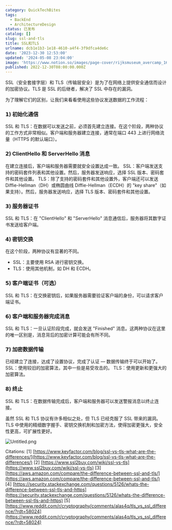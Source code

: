 ```yaml
---
category: QuickTechBites
tags:
  - BackEnd
  - ArchitectureDesign
status: 已发布
catalog: []
slug: ssl-and-tls
title: SSL和TLS
urlname: dcb1e1b3-1e18-4610-a4f4-3f9dfca4de6c
date: '2023-12-30 12:53:00'
updated: '2024-05-08 23:04:00'
image: 'https://www.notion.so/images/page-cover/rijksmuseum_avercamp_1620.jpg'
published: 2022-12-30T08:00:00.000Z
---
```


SSL（安全套接字层）和 TLS（传输层安全）是为了在网络上提供安全通信而设计的加密协议。TLS 是 SSL 的后继者，解决了 SSL 中存在的漏洞。


为了理解它们的区别，让我们来看看使用这些协议发送数据的工作流程：


### 𝟭) 初始化通信


SSL 和 TLS：在数据可以发送之前，必须首先建立连接。在这个阶段，两种协议的工作方式非常相似。客户端和服务器建立连接，通常在端口 443 上进行网络流量（HTTPS 的默认端口）。


### 𝟮) ClientHello 和 ServerHello 消息


在建立连接后，客户端和服务器需要就安全设置达成一致。
SSL：客户端发送支持的密码套件列表和其他设置。然后，服务器发送响应，选择 SSL 版本、密码套件和其他设置。
TLS：除了支持的密码套件和其他设置外，客户端还可以发送 Diffie-Hellman（DH）或椭圆曲线 Diffie-Hellman（ECDH）的 "key share"（如果支持）。然后，服务器发送响应，选择 TLS 版本、密码套件和其他设置。


### 𝟯) 服务器证书


SSL 和 TLS：在 "ClientHello" 和 "ServerHello" 消息通信后，服务器将其数字证书发送给客户端。


### 𝟰) 密钥交换


在这个阶段，两种协议有显著的不同。
- SSL：主要使用 RSA 进行密钥交换。
- TLS：使用其他机制，如 DH 和 ECDH。


### 𝟱) 客户端证书（可选）


SSL 和 TLS：在交换密钥后，如果服务器需要验证客户端的身份，可以请求客户端证书。


### 𝟲) 客户端和服务器完成消息


SSL 和 TLS：一旦认证阶段完成，就会发送 "Finished" 消息。这两种协议在这里的唯一区别是，消息背后的加密计算可能会有所不同。


### 𝟳) 加密数据传输


已经建立了连接，达成了设置协议，完成了认证 — 数据传输终于可以开始了。
SSL：使用较旧的加密算法，其中一些是易受攻击的。
TLS：使用更新和更强大的加密算法。


### 𝟴) 终止


SSL 和 TLS：在数据传输完成后，客户端和服务器可以发送警报消息以终止连接。


虽然 SSL 和 TLS 协议有许多相似之处，但 TLS 已经克服了 SSL 带来的漏洞。TLS 中使用的精细数字握手、密钥交换机制和加密方法，使得加密更强大，安全性更高，可扩展性更好。


![Untitled.png](https://prod-files-secure.s3.us-west-2.amazonaws.com/5d24fe63-e567-4804-86f9-9fdc62e13082/8ff987c5-7f31-4b50-83f5-c69ee7578c4a/Untitled.png?X-Amz-Algorithm=AWS4-HMAC-SHA256&X-Amz-Content-Sha256=UNSIGNED-PAYLOAD&X-Amz-Credential=ASIAZI2LB466QDY2CTPV%2F20250213%2Fus-west-2%2Fs3%2Faws4_request&X-Amz-Date=20250213T213310Z&X-Amz-Expires=3600&X-Amz-Security-Token=IQoJb3JpZ2luX2VjEPX%2F%2F%2F%2F%2F%2F%2F%2F%2F%2FwEaCXVzLXdlc3QtMiJHMEUCIQCX6ojxKxZAhQBBBYOWD3fnMrqDz2Ev6CQO%2BgKhy%2BD4BQIgOJs590lEx06XBUr90axL4NmUMs%2Fb8ZyIelICgg4Tc24q%2FwMIHhAAGgw2Mzc0MjMxODM4MDUiDK9Jaxq%2BdMZZmZMKVSrcA08GKnUORyV3fwRvuxK%2F7Uas3h63simkVAkqR7MhNFi%2BZ8ekB90eUdNOX0AHY9NTG5WBu%2FzyozwEoVRyFN0sPXryu2K5sm6f5EnQdb%2BgQJ%2BcS7ysZZfrquNy6pgDLPVc59Jl7hdANgAdTgVfRlW3dqtfUgZ73Ld22YR%2B5UHSgAIJK4jhgLmm4v8cXp2yIWa5WaO6muQHkBufjW42oXrAQvJ1YiTCsqbTaitr4xh6uLdhbaDgnUhqD3%2FA5YTh1mag4JLHUFxt4FynuVvi7Hs30MpCbjFE4DMMJkGGqbyHRwS3gdrm4%2FucIMwgaDvMZAoR3Ejrsx6C21QceMvyX%2BwaAJ24VAOJ85lVcIeeiuzNknEeBwyYS149meFJdZKWhAe83MQAp5n9rAgBjr75JBEXXdH110fi5t1RBLYlvjdGQGKR73at%2BIwiQeuysj7Arvz5p%2FnnLYXcgcyniO2jwjVmQq3h2X42kJfoMCtKMAPJzm3s6JTKpYdscDOqryY7BjxdY1xrm0KgQ%2BzfMrq%2FTLowMJKyLYcVrtw4MvTOjjlg4LBdQNJZO0YbRsxU055IA%2BuK1O82BOspHUluey3ENscpvEKXOfWya8S%2B%2Bu1EhlDrS47wnw7fABEyZncXZhqnMPyqub0GOqUBImneG7GMmdTcpaUVRvpzHgdTJzpjZx8aJdIG4Dz6eiE%2BryHCwiSG4Qzcg6tKsnpYuRhfHujtlAvC4zGZgRN6KstXkfulhdrzRyNPo6qgyBMXCnnMnlMmNU2UQklrgXUr1V7sWwV%2FlY9p%2FW71MO6LwuUMzFti7o5K9Zo7nmHPUyI%2F46X%2FroSsYxJsjuSFYDL8Sp0xuikTt5N4RPtNsbrZAFFe%2Fk%2F8&X-Amz-Signature=90286edad22fcaeb723c602983b202eefda228ef7ff2ff5be62578bbfd8547bc&X-Amz-SignedHeaders=host&x-id=GetObject)


Citations:
[1] [https://www.keyfactor.com/blog/ssl-vs-tls-what-are-the-differences/](https://www.keyfactor.com/blog/ssl-vs-tls-what-are-the-differences/)
[2] [https://www.ssl2buy.com/wiki/ssl-vs-tls](https://www.ssl2buy.com/wiki/ssl-vs-tls)
[3] [https://aws.amazon.com/compare/the-difference-between-ssl-and-tls/](https://aws.amazon.com/compare/the-difference-between-ssl-and-tls/)
[4] [https://security.stackexchange.com/questions/5126/whats-the-difference-between-ssl-tls-and-https](https://security.stackexchange.com/questions/5126/whats-the-difference-between-ssl-tls-and-https)
[5] [https://www.reddit.com/r/cryptography/comments/alas4q/tls_vs_ssl_difference/?rdt=58024](https://www.reddit.com/r/cryptography/comments/alas4q/tls_vs_ssl_difference/?rdt=58024)

